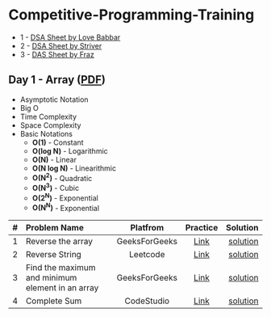 # Competitive-Programming-Training

* 1 - [DSA Sheet by Love Babbar](https://www.geeksforgeeks.org/dsa-sheet-by-love-babbar/)
* 2 - [DSA Sheet by Striver](https://takeuforward.org/interviews/strivers-sde-sheet-top-coding-interview-problems/)
* 3 - [DAS Sheet by Fraz](https://www.codingninjas.com/codestudio/problem-lists/mohammad-fraz-dsa-sheet-problems)

## Day 1 - Array ([PDF](/PDF_Notes/Day-1.pdf))

- Asymptotic Notation
- Big O
- Time Complexity
- Space Complexity 
- Basic Notations
	- <b>O(1)</b> - Constant
	- <b>O(log N)</b> - Logarithmic
	- <b>O(N)</b> - Linear
	- <b>O(N log N)</b> - Linearithmic
	- <b>O(N<sup>2</sup>)</b> - Quadratic
	- <b>O(N<sup>3</sup>)</b> - Cubic
	- <b>O(2<sup>N</sup>)</b> - Exponential 
	- <b>O(N<sup>N</sup>)</b> - Exponential

|  #   | Problem Name  | Platfrom | Practice | Solution |
| :--: | :------------ |:--------:| :-------:| --------:|
|  1   | Reverse the array | GeeksForGeeks | [Link](https://practice.geeksforgeeks.org/problems/reverse-an-array/0) | [solution](Solutions/code-1.cpp) |
|  2   | Reverse String | Leetcode | [Link](https://leetcode.com/problems/reverse-string/) | [solution](Solutions/code-2.cpp) |
|  3   | Find the maximum and minimum element in an array | GeeksForGeeks | [Link](https://practice.geeksforgeeks.org/problems/find-minimum-and-maximum-element-in-an-array4428/1) | [solution](Solutions/code-3.cpp) |
|  4   | Complete Sum | CodeStudio | [Link](https://www.codingninjas.com/codestudio/problems/complete-sum_3161880) | [solution](Solutions/code-4.cpp) |
 
<!-- 

## Bit Manipulation

| Problem Name  | Article | Solution | Practice
| :------------ |:---------------:| :---------------:| -----:|
| Count set bits in an integer | [Link](https://www.geeksforgeeks.org/count-set-bits-in-an-integer/) | [solution](code.cpp) | [Code](https://practice.geeksforgeeks.org/problems/set-bits0143/1) |
| Find the two non-repeating elements in an array of repeating elements | [Link](https://www.geeksforgeeks.org/find-two-non-repeating-elements-in-an-array-of-repeating-elements/) | [solution](code.cpp) | [Code](https://practice.geeksforgeeks.org/problems/finding-the-numbers0215/1) |
| Count number of bits to be flipped to convert A to B | [Link](https://www.geeksforgeeks.org/count-number-of-bits-to-be-flipped-to-convert-a-to-b/) | [solution](code.cpp) | [Code](https://practice.geeksforgeeks.org/problems/bit-difference/0) |
| Count total set bits in all numbers from 1 to n | [Link](https://www.geeksforgeeks.org/count-total-set-bits-in-all-numbers-from-1-to-n/) | [solution](code.cpp) | [Code](https://practice.geeksforgeeks.org/problems/count-total-set-bits/0) |
| Program to find whether a no is power of two	 | [Link](https://www.geeksforgeeks.org/program-to-find-whether-a-given-number-is-power-of-2/) | [solution](code.cpp) | [Code](https://practice.geeksforgeeks.org/problems/power-of-2/0) |
| Find position of the only set bit	 | [Link](https://www.geeksforgeeks.org/find-position-of-the-only-set-bit/) | [solution](code.cpp) | [Code](https://practice.geeksforgeeks.org/problems/find-position-of-set-bit3706/1) |
| Copy set bits in a range	 | [Link](https://www.geeksforgeeks.org/copy-set-bits-in-a-range/) | [solution](code.cpp) | [Code](https://practice.geeksforgeeks.org/problems/set-all-the-bits-in-given-range-of-a-number/0) |
| Divide two integers without using multiplication, division and mod operator | [Link](https://www.geeksforgeeks.org/divide-two-integers-without-using-multiplication-division-mod-operator/) | [solution](code.cpp) | [Code](https://practice.geeksforgeeks.org/problems/division-without-using-multiplication-division-and-mod-operator/0/) |
| Calculate square of a number without using *, / and pow() | [Link](https://www.geeksforgeeks.org/calculate-square-of-a-number-without-using-and-pow/#:~:text=Given%20an%20integer%20n%2C%20calculate,*%2C%20%2F%20and%20pow().&text=A%20Simple%20Solution%20is%20to%20repeatedly%20add%20n%20to%20result) | [solution](code.cpp) | Code |
| Power Set	 | [Link](https://www.geeksforgeeks.org/power-set/) | [solution](code.cpp) | [Code](https://practice.geeksforgeeks.org/problems/power-set4302/1) |


- Count set bits in an integer - [Article](https://www.geeksforgeeks.org/count-set-bits-in-an-integer/), [Practice](https://practice.geeksforgeeks.org/problems/set-bits0143/1)

- [Check If Binary Representation of a Number is Palindrome](https://www.codingninjas.com/codestudio/problems/check-palindrome_920555?topList=mohammad-fraz-dsa-sheet-problems)
- [Power of Two](https://www.codingninjas.com/codestudio/problems/power-of-two_893061?topList=mohammad-fraz-dsa-sheet-problems)
- [Divide Two Integers](https://www.codingninjas.com/codestudio/problems/divide-two-integers_1112617?topList=mohammad-fraz-dsa-sheet-problems)
- [Find All Subsets](https://www.codingninjas.com/codestudio/problems/divide-two-integers_1112617?topList=mohammad-fraz-dsa-sheet-problems)
- [Maximum XOR of Two Numbers in an Array](https://www.codingninjas.com/codestudio/problems/maximum-xor_3119012?topList=mohammad-fraz-dsa-sheet-problems)
 -->